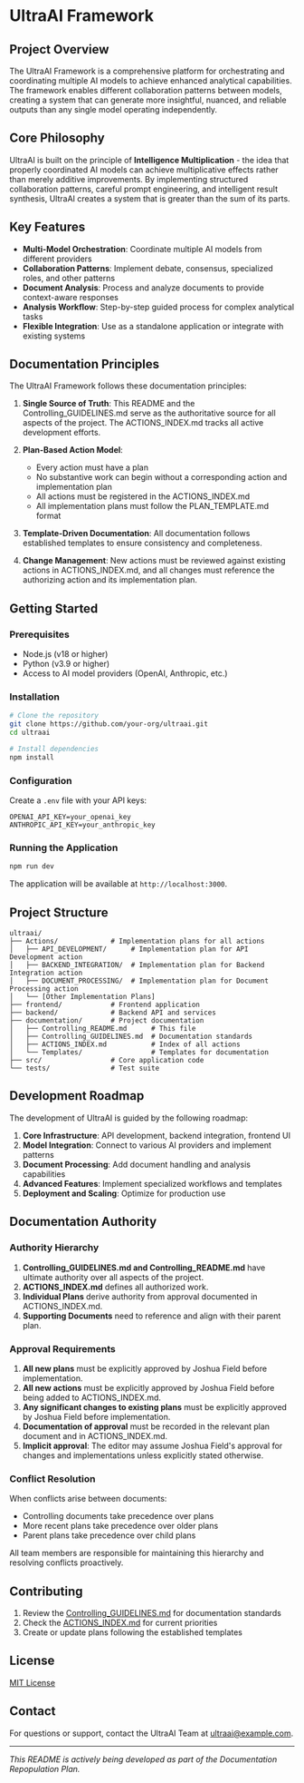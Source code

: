 # UltraAI Framework

## Project Overview

The UltraAI Framework is a comprehensive platform for orchestrating and coordinating multiple AI models to achieve enhanced analytical capabilities. The framework enables different collaboration patterns between models, creating a system that can generate more insightful, nuanced, and reliable outputs than any single model operating independently.

## Core Philosophy

UltraAI is built on the principle of **Intelligence Multiplication** - the idea that properly coordinated AI models can achieve multiplicative effects rather than merely additive improvements. By implementing structured collaboration patterns, careful prompt engineering, and intelligent result synthesis, UltraAI creates a system that is greater than the sum of its parts.

## Key Features

- **Multi-Model Orchestration**: Coordinate multiple AI models from different providers
- **Collaboration Patterns**: Implement debate, consensus, specialized roles, and other patterns
- **Document Analysis**: Process and analyze documents to provide context-aware responses
- **Analysis Workflow**: Step-by-step guided process for complex analytical tasks
- **Flexible Integration**: Use as a standalone application or integrate with existing systems

## Documentation Principles

The UltraAI Framework follows these documentation principles:

1. **Single Source of Truth**: This README and the Controlling_GUIDELINES.md serve as the authoritative source for all aspects of the project. The ACTIONS_INDEX.md tracks all active development efforts.

2. **Plan-Based Action Model**:
   - Every action must have a plan
   - No substantive work can begin without a corresponding action and implementation plan
   - All actions must be registered in the ACTIONS_INDEX.md
   - All implementation plans must follow the PLAN_TEMPLATE.md format

3. **Template-Driven Documentation**: All documentation follows established templates to ensure consistency and completeness.

4. **Change Management**: New actions must be reviewed against existing actions in ACTIONS_INDEX.md, and all changes must reference the authorizing action and its implementation plan.

## Getting Started

### Prerequisites

- Node.js (v18 or higher)
- Python (v3.9 or higher)
- Access to AI model providers (OpenAI, Anthropic, etc.)

### Installation

```bash
# Clone the repository
git clone https://github.com/your-org/ultraai.git
cd ultraai

# Install dependencies
npm install
```

### Configuration

Create a `.env` file with your API keys:

```
OPENAI_API_KEY=your_openai_key
ANTHROPIC_API_KEY=your_anthropic_key
```

### Running the Application

```bash
npm run dev
```

The application will be available at `http://localhost:3000`.

## Project Structure

```
ultraai/
├── Actions/             # Implementation plans for all actions
│   ├── API_DEVELOPMENT/      # Implementation plan for API Development action
│   ├── BACKEND_INTEGRATION/  # Implementation plan for Backend Integration action
│   ├── DOCUMENT_PROCESSING/  # Implementation plan for Document Processing action
│   └── [Other Implementation Plans]
├── frontend/            # Frontend application
├── backend/             # Backend API and services
├── documentation/       # Project documentation
│   ├── Controlling_README.md      # This file
│   ├── Controlling_GUIDELINES.md  # Documentation standards
│   ├── ACTIONS_INDEX.md           # Index of all actions
│   └── Templates/                 # Templates for documentation
├── src/                 # Core application code
└── tests/               # Test suite
```

## Development Roadmap

The development of UltraAI is guided by the following roadmap:

1. **Core Infrastructure**: API development, backend integration, frontend UI
2. **Model Integration**: Connect to various AI providers and implement patterns
3. **Document Processing**: Add document handling and analysis capabilities
4. **Advanced Features**: Implement specialized workflows and templates
5. **Deployment and Scaling**: Optimize for production use

## Documentation Authority

### Authority Hierarchy

1. **Controlling_GUIDELINES.md and Controlling_README.md** have ultimate authority over all aspects of the project.
2. **ACTIONS_INDEX.md** defines all authorized work.
3. **Individual Plans** derive authority from approval documented in ACTIONS_INDEX.md.
4. **Supporting Documents** need to reference and align with their parent plan.

### Approval Requirements

1. **All new plans** must be explicitly approved by Joshua Field before implementation.
2. **All new actions** must be explicitly approved by Joshua Field before being added to ACTIONS_INDEX.md.
3. **Any significant changes to existing plans** must be explicitly approved by Joshua Field before implementation.
4. **Documentation of approval** must be recorded in the relevant plan document and in ACTIONS_INDEX.md.
5. **Implicit approval**: The editor may assume Joshua Field's approval for changes and implementations unless explicitly stated otherwise.

### Conflict Resolution

When conflicts arise between documents:

- Controlling documents take precedence over plans
- More recent plans take precedence over older plans
- Parent plans take precedence over child plans

All team members are responsible for maintaining this hierarchy and resolving conflicts proactively.

## Contributing

1. Review the [Controlling_GUIDELINES.md](Controlling_GUIDELINES.md) for documentation standards
2. Check the [ACTIONS_INDEX.md](ACTIONS_INDEX.md) for current priorities
3. Create or update plans following the established templates

## License

[MIT License](LICENSE)

## Contact

For questions or support, contact the UltraAI Team at <ultraai@example.com>.

---

*This README is actively being developed as part of the Documentation Repopulation Plan.*
